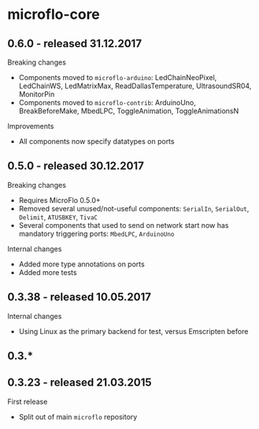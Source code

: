 
# microflo-core

## 0.6.0 - released 31.12.2017

Breaking changes

* Components moved to `microflo-arduino`:
LedChainNeoPixel, LedChainWS, LedMatrixMax, ReadDallasTemperature, UltrasoundSR04, MonitorPin
* Components moved to `microflo-contrib`:
ArduinoUno, BreakBeforeMake, MbedLPC, ToggleAnimation, ToggleAnimationsN

Improvements

* All components now specify datatypes on ports 

## 0.5.0 - released 30.12.2017

Breaking changes

* Requires MicroFlo 0.5.0+
* Removed several unused/not-useful components: `SerialIn`, `SerialOut`, `Delimit`, `ATUSBKEY`, `TivaC`
* Several components that used to send on network start now has mandatory triggering ports:
`MbedLPC`, `ArduinoUno`

Internal changes

* Added more type annotations on ports
* Added more tests

## 0.3.38 - released 10.05.2017

Internal changes

* Using Linux as the primary backend for test, versus Emscripten before

## 0.3.*

## 0.3.23 - released 21.03.2015

First release

* Split out of main `microflo` repository

